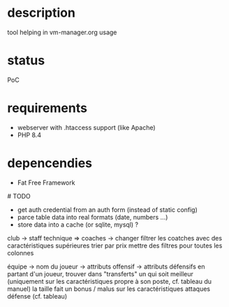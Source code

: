 # description
tool helping in vm-manager.org usage


# status
PoC


# requirements
- webserver with .htaccess support (like Apache)
- PHP 8.4


# depencendies
- Fat Free Framework


# TODO
- get auth credential from an auth form (instead of static config)
- parce table data into real formats (date, numbers ...)
- store data into a cache (or sqlite, mysql) ?



club -> staff technique => coaches
-> changer
filtrer les coatches avec des caractéristiques supérieures
trier par prix
mettre des filtres pour toutes les colonnes

équipe -> nom du joueur
	-> attributs offensif
	-> attributs défensifs
en partant d'un joueur, trouver dans "transferts" un qui soit meilleur (uniquement sur les caractéristiques propre à son poste, cf. tableau du manuel)
la taille fait un bonus / malus sur les caractéristiques attaques défense (cf. tableau)
